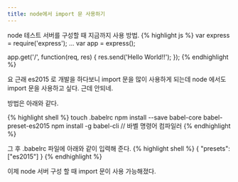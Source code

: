```yaml
---
title: node에서 import 문 사용하기
---
```


node 테스트 서버를 구성할 때 지금까지 사용 방법.
{% highlight js %}
var express = require('express');
...
var app = express();

app.get('/', function(req, res) {
  res.send('Hello World!!');
});
{% endhighlight %}

요 근래 es2015 로 개발을 하다보니 import 문을 많이 사용하게 되는데
node 에서도 import 문을 사용하고 싶다.
근데 안되네.

방법은 아래와 같다.

{% highlight shell %}
touch .babelrc
npm install --save babel-core babel-preset-es2015
npm install -g babel-cli // 바벨 명령어 컴파일러
{% endhighlight %}

그 후 .babelrc 파일에 아래와 같이 입력해 준다.
{% highlight shell %}
{
  "presets": ["es2015"]
}
{% endhighlight %}

이제 node 서버 구성 할 때 import 문이 사용 가능해졌다.
